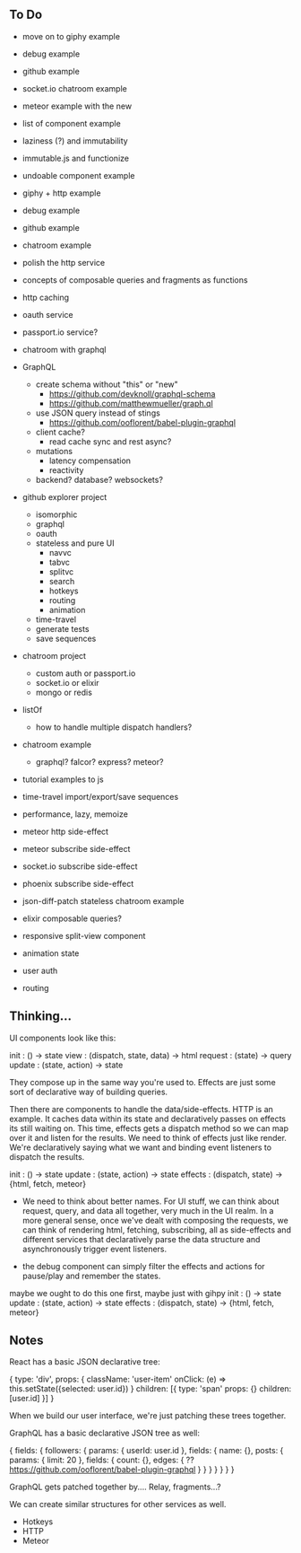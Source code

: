 
## To Do

- move on to giphy example
- debug example

- github example
- socket.io chatroom example
- meteor example with the new



- list of component example
- laziness (?) and immutability
- immutable.js and functionize
- undoable component example
- giphy + http example
- debug example
- github example
- chatroom example




- polish the http service
- concepts of composable queries and fragments as functions
- http caching

- oauth service
- passport.io service?

- chatroom with graphql



- GraphQL
  - create schema without "this" or "new"
    - https://github.com/devknoll/graphql-schema
    - https://github.com/matthewmueller/graph.ql
  - use JSON query instead of stings
    - https://github.com/ooflorent/babel-plugin-graphql
  - client cache?
    - read cache sync and rest async?
  - mutations
    - latency compensation
    - reactivity
  - backend? database? websockets?

- github explorer project
  - isomorphic
  - graphql
  - oauth
  - stateless and pure UI
    - navvc
    - tabvc
    - splitvc
    - search
    - hotkeys
    - routing
    - animation
  - time-travel
  - generate tests
  - save sequences

- chatroom project
  - custom auth or passport.io
  - socket.io or elixir
  - mongo or redis

- listOf
  - how to handle multiple dispatch handlers?
- chatroom example
  - graphql? falcor? express? meteor?

- tutorial examples to js
- time-travel import/export/save sequences

- performance, lazy, memoize

- meteor http side-effect
- meteor subscribe side-effect
- socket.io subscribe side-effect
- phoenix subscribe side-effect

- json-diff-patch stateless chatroom example

- elixir composable queries?

- responsive split-view component
- animation state
- user auth
- routing


## Thinking...

UI components look like this:

init    : () -> state
view    : (dispatch, state, data) -> html
request : (state) -> query
update  : (state, action) -> state

They compose up in the same way you're used to. Effects are just some sort of declarative way of building queries.

Then there are components to handle the data/side-effects. HTTP is an example. It caches data within its state and declaratively passes on effects its still waiting on. This time, effects gets a dispatch method so we can map over it and listen for the results. We need to think of effects just like render. We're declaratively saying what we want and binding event listeners to dispatch the results.

init    : () -> state
update  : (state, action) -> state
effects : (dispatch, state) -> {html, fetch, meteor}

- We need to think about better names. For UI stuff, we can think about request, query, and data all together, very much in the UI realm. In a more general sense, once we've dealt with composing the requests, we can think of rendering html, fetching, subscribing, all as side-effects and different services that declaratively parse the data structure and asynchronously trigger event listeners.

- the debug component can simply filter the effects and actions for pause/play and remember the states.


maybe we ought to do this one first, maybe just with gihpy
init    : () -> state
update  : (state, action) -> state
effects : (dispatch, state) -> {html, fetch, meteor}

## Notes

React has a basic JSON declarative tree:

{
  type: 'div',
  props: {
    className: 'user-item'
    onClick: (e) => this.setState({selected: user.id})
  }
  children: [{
    type: 'span'
    props: {}
    children: [user.id]
  }]
}

When we build our user interface, we're just patching these trees together.

GraphQL has a basic declarative JSON tree as well:

{
  fields: {
    followers: {
      params: {
        userId: user.id
      },
      fields: {
        name: {},
        posts: {
          params: {
            limit: 20
          },
          fields: {
            count: {},
            edges: {
              ?? https://github.com/ooflorent/babel-plugin-graphql
            }
          }
        }
      }
    }
  }
}

GraphQL gets patched together by.... Relay, fragments...?

We can create similar structures for other services as well.

- Hotkeys
- HTTP
- Meteor
